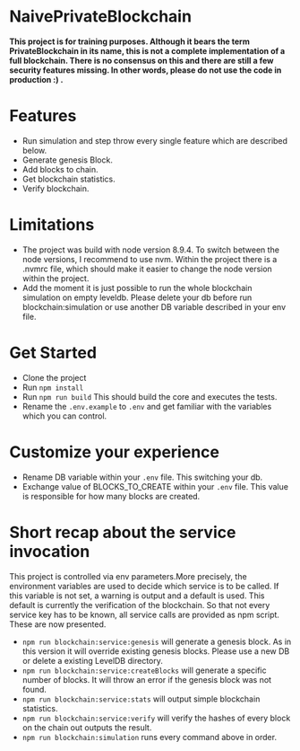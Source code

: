 # NaivePrivateBlockchain

**This project is for training purposes. Although it bears the term PrivateBlockchain in its name, this is not a complete implementation of a full blockchain. There is no consensus on this and there are still a few security features missing. In other words, please do not use the code in production :) .**

# Features

  * Run simulation and step throw every single feature which are described below.
  * Generate genesis Block.
  * Add blocks to chain.
  * Get blockchain statistics.
  * Verify blockchain.
  
# Limitations
  * The project was build with node version 8.9.4. To switch between the node versions, I recommend to use nvm. Within the project there is a .nvmrc file, which should make it easier to change the node version within the project.
  * Add the moment it is just possible to run the whole blockchain simulation on empty leveldb. Please delete your db before run blockchain:simulation or use another DB variable described in your env file.
  
# Get Started
  * Clone the project
  * Run `npm install` 
  * Run `npm run build` This should build the core and executes the tests.
  * Rename the `.env.example` to `.env` and get familiar with the variables which you can control.
  
# Customize your experience 
  * Rename DB variable within your `.env` file. This switching your db.
  * Exchange value of BLOCKS_TO_CREATE within your `.env` file. This value is responsible for how many blocks are created.

# Short recap about the service invocation 
This project is controlled via env parameters.More precisely, the environment variables are used to decide which service is to be called. If this variable is not set, a warning is output and a default is used. This default is currently the verification of the blockchain. 
So that not every service key has to be known, all service calls are provided as npm script. These are now presented.
   * `npm run blockchain:service:genesis` will generate a genesis block. As in this version it will override existing genesis blocks. Please use a new DB or delete a existing LevelDB directory.
   * `npm run blockchain:service:createBlocks` will generate a specific number of blocks. It will throw an error if the genesis block was not found.
   * `npm run blockchain:service:stats` will output simple blockchain statistics.
   * `npm run blockchain:service:verify` will verify the hashes of every block on the chain out outputs the result.
   * `npm run blockchain:simulation` runs every command above in order.